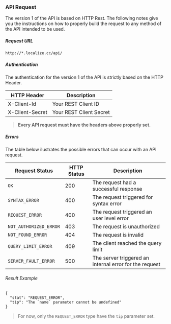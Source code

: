 ### API Request

The version 1 of the API is based on HTTP Rest. The following notes give you the instructions on how to properly build the request to any method of the API intended to be used.

##### Request URL

`http://*.localize.cc/api/`

##### Authentication

The authentication for the version 1 of the API is strictly based on the HTTP Header.

HTTP Header | Description
----------- | ----------------
X-Client-Id | Your REST Client ID
X-Client-Secret | Your REST Client Secret

> **Every API request must have the headers above properly set.**

##### Errors

The table below ilustrates the possible errors that can occur with an API request.

Request Status | HTTP Status | Description
-------------- | ----------- | ------------
`OK`             | 200         | The request had a successful response
`SYNTAX_ERROR` | 400 | The request triggered for syntax error
`REQUEST_ERROR` | 400 | The request triggered an user level error
`NOT_AUTHORIZED_ERROR` | 403 | The request is unauthorized
`NOT_FOUND_ERROR` | 404 | The request is invalid
`QUERY_LIMIT_ERROR` | 409 | The client reached the query limit
`SERVER_FAULT_ERROR` | 500 | The server triggered an internal error for the request


###### Result Example
 
    {
      "stat": "REQUEST_ERROR",
      "tip": "The `name` parameter cannot be undefined"
    }

> For now, only the `REQUEST_ERROR` type have the `tip` parameter set.
